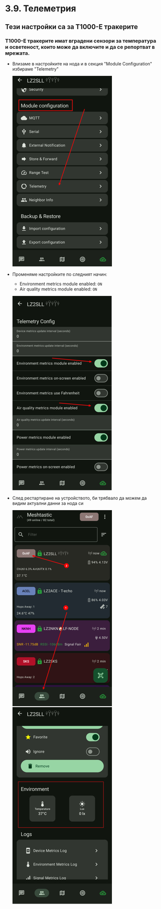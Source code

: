 # 3.9. Телеметрия

## Тези настройки са за T1000-E тракерите

### T1000-E тракерите имат вградени сензори за температура и осветеност, които може да включите и да се репортват в мрежата.

-  Влизаме в настройките на нода и в секция "Module Configuration" избираме "Telemetry"

    ![ext1](3.9.001.jpg)

- Променяме настройките по следният начин:
    - Environment metrics module enabled: `ON`
    - Air quality metrics module enabled: `ON`

    ![ext2](3.9.002.jpg)

- След рестартиране на устройството, би трябвало да можем да видим актуални данни за нода си
  
    ![ext3](3.9.003.jpg)
    ![ext4](3.9.004.jpg)
